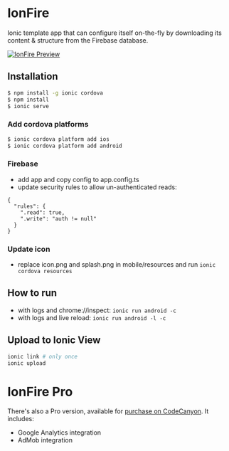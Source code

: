# IonFire

Ionic template app that can configure itself on-the-fly by downloading its content & structure from the Firebase database.

[![IonFire Preview](https://s3-eu-west-1.amazonaws.com/fweb-public/ionfire-video-preview.png)](https://youtu.be/hbPHGyG8GZY)

## Installation

```bash
$ npm install -g ionic cordova
$ npm install
$ ionic serve
```

### Add cordova platforms

```bash
$ ionic cordova platform add ios
$ ionic cordova platform add android
```

### Firebase

- add app and copy config to app.config.ts
- update security rules to allow un-authenticated reads:
```
{
  "rules": {
    ".read": true,
    ".write": "auth != null"
  }
}
```

### Update icon

- replace icon.png and splash.png in mobile/resources and run `ionic cordova resources`

## How to run

- with logs and chrome://inspect: `ionic run android -c`
- with logs and live reload: `ionic run android -l -c`

## Upload to Ionic View

```bash
ionic link # only once
ionic upload
```

# IonFire Pro

There's also a Pro version, available for [purchase on CodeCanyon](http://bit.ly/ionfire-cc).
It includes:
- Google Analytics integration
- AdMob integration
